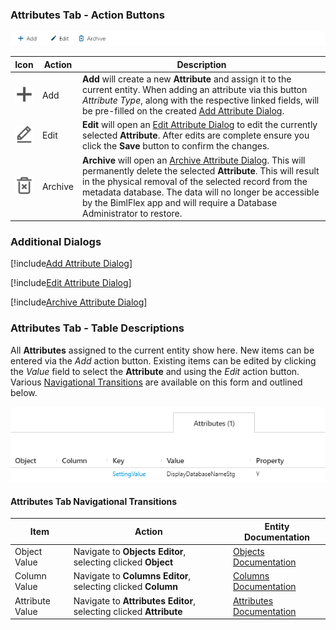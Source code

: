 ### Attributes Tab - Action Buttons  

<img
    src="images/bimlflex-app-tab-attributes-actions.png"
    title="Attributes Tab - Action Buttons"
/>

| Icon | Action | Description |
| ---- | ------ | ----------- |
| <div class="icon-col m-5"><img src="images/svg-icons/add.svg" /></div> | <span class="nowrap-col m-5">Add</span> | **Add** will create a new **Attribute** and assign it to the current entity.  When adding an attribute via this button *Attribute Type*, along with the respective linked fields, will be pre-filled on the created [Add Attribute Dialog](#add-attribute-dialog-box). |
| <div class="icon-col m-5"><img src="images/svg-icons/edit.svg" /></div> | <span class="nowrap-col m-5">Edit</span> | **Edit** will open an [Edit Attribute Dialog](#edit-attribute-dialog-box) to edit the currently selected **Attribute**. After edits are complete ensure you click the **Save** button to confirm the changes. |
| <div class="icon-col m-5"><img src="images/svg-icons/archive-delete.svg" /></div> | <span class="nowrap-col m-5">Archive</span> | **Archive** will open an [Archive Attribute Dialog](#archive-attribute-dialog). This will permanently delete the selected **Attribute**. This will result in the physical removal of the selected record from the metadata database.  The data will no longer be accessible by the BimlFlex app and will require a Database Administrator to restore. |

### Additional Dialogs  

[!include[Add Attribute Dialog](_dialog-add-attribute.md)]  

[!include[Edit Attribute Dialog](_dialog-edit-attribute.md)]  

[!include[Archive Attribute Dialog](_dialog-archive-attribute-list.md)]

### Attributes Tab - Table Descriptions  

All **Attributes** assigned to the current entity show here.  New items can be entered via the *Add* action button.  Existing items can be edited by clicking the *Value* field to select the **Attribute** and using the *Edit* action button.  Various [Navigational Transitions](#attributes-tab-navigational-transitions) are available on this form and outlined below.  

<img
    src="images/bimlflex-app-tab-attributes-table.png"
    title="Attributes Tab - Table Descriptions"
/>

#### Attributes Tab Navigational Transitions

| Item | Action | Entity Documentation |
| ---- | ------ | -------------------- |
| Object Value | Navigate to **Objects Editor**, selecting clicked **Object** | [Objects Documentation](objects.md) |
| Column Value | Navigate to **Columns Editor**, selecting clicked **Column** | [Columns Documentation](columns.md) |
| Attribute Value | Navigate to **Attributes Editor**, selecting clicked **Attribute** | [Attributes Documentation](attributes.md) |
